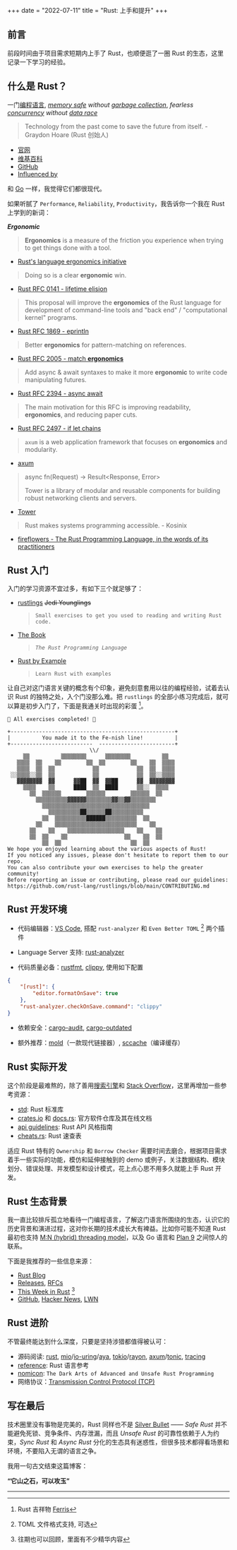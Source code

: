+++
date = "2022-07-11"
title = "Rust: 上手和提升"
+++

## 前言

前段时间由于项目需求短期内上手了 Rust，也顺便逛了一圈 Rust 的生态，这里记录一下学习的经验。

## 什么是 Rust？

一门[编程语言](https://en.wikipedia.org/wiki/Programming_language), *[memory safe](https://en.wikipedia.org/wiki/Memory_safety) without [garbage collection](https://en.wikipedia.org/wiki/Garbage_collection_(computer_science))*, *fearless [concurrency](https://en.wikipedia.org/wiki/Concurrent_computing) without [data race](https://en.wikipedia.org/wiki/Race_condition#Data_race)*

> Technology from the past come to save the future from itself. - Graydon Hoare (Rust 创始人)

* [官网](https://www.rust-lang.org)
* [维基百科](https://en.wikipedia.org/wiki/Rust_(programming_language))
* [GitHub](https://github.com/rust-lang/rust)
* [Influenced by](https://doc.rust-lang.org/stable/reference/influences.html)

和 [Go](https://en.wikipedia.org/wiki/Go_(programming_language)) 一样，我觉得它们都很现代。

如果听腻了 `Performance`, `Reliability`, `Productivity`，我告诉你一个我在 Rust 上学到的新词：

***Ergonomic***

> **Ergonomics** is a measure of the friction you experience when trying to get things done with a tool.
- [Rust's language ergonomics initiative](https://blog.rust-lang.org/2017/03/02/lang-ergonomics.html)

> Doing so is a clear **ergonomic** win.
- [Rust RFC 0141 - lifetime elision](https://rust-lang.github.io/rfcs/0141-lifetime-elision.html)

> This proposal will improve the **ergonomics** of the Rust language for development of command-line tools and "back end" / "computational kernel" programs.
- [Rust RFC 1869 - eprintln](https://rust-lang.github.io/rfcs/1869-eprintln.html)

> Better **ergonomics** for pattern-matching on references.
- [Rust RFC 2005 - match **ergonomics**](https://rust-lang.github.io/rfcs/2005-match-ergonomics.html)

> Add async & await syntaxes to make it more **ergonomic** to write code manipulating futures.
- [Rust RFC 2394 - async await](https://rust-lang.github.io/rfcs/2394-async_await.html)

> The main motivation for this RFC is improving readability, **ergonomics**, and reducing paper cuts.
- [Rust RFC 2497 - if let chains](https://rust-lang.github.io/rfcs/2497-if-let-chains.html)

> `axum` is a web application framework that focuses on **ergonomics** and modularity.
- [axum](https://github.com/tokio-rs/axum)

> async fn(Request) -> Result<Response, Error>
>
> Tower is a library of modular and reusable components for building robust networking clients and servers.
- [Tower](https://github.com/tower-rs/tower)

> Rust makes systems programming accessible. - Kosinix
- [fireflowers - The Rust Programming Language, in the words of its practitioners](https://brson.github.io/fireflowers/)

## Rust 入门

入门的学习资源不宜过多，有如下三个就足够了：

* [rustlings](https://github.com/rust-lang/rustlings) ~~Jedi Younglings~~
  > `Small exercises to get you used to reading and writing Rust code.`
* [The Book](https://doc.rust-lang.org/book/index.html)
  > *`The Rust Programming Language`*
* [Rust by Example](https://doc.rust-lang.org/rust-by-example/index.html)
  > `Learn Rust with examples`

让自己对这门语言关键的概念有个印象，避免刻意套用以往的编程经验，试着去认识 Rust 的独特之处，入个门没那么难。把 `rustlings` 的全部小练习完成后，就可以算是初步入门了，下面是我通关时出现的彩蛋 [^1]。

```text
🎉 All exercises completed! 🎉

+----------------------------------------------------+
|          You made it to the Fe-nish line!          |
+--------------------------  ------------------------+
                          \\/
     ▒▒          ▒▒▒▒▒▒▒▒      ▒▒▒▒▒▒▒▒          ▒▒
   ▒▒▒▒  ▒▒    ▒▒        ▒▒  ▒▒        ▒▒    ▒▒  ▒▒▒▒
   ▒▒▒▒  ▒▒  ▒▒            ▒▒            ▒▒  ▒▒  ▒▒▒▒
 ░░▒▒▒▒░░▒▒  ▒▒            ▒▒            ▒▒  ▒▒░░▒▒▒▒
   ▓▓▓▓▓▓▓▓  ▓▓      ▓▓██  ▓▓  ▓▓██      ▓▓  ▓▓▓▓▓▓▓▓
     ▒▒▒▒    ▒▒      ████  ▒▒  ████      ▒▒░░  ▒▒▒▒
       ▒▒  ▒▒▒▒▒▒        ▒▒▒▒▒▒        ▒▒▒▒▒▒  ▒▒
         ▒▒▒▒▒▒▒▒▒▒▓▓▓▓▓▓▒▒▒▒▒▒▒▒▓▓▒▒▓▓▒▒▒▒▒▒▒▒
           ▒▒▒▒▒▒▒▒▒▒▒▒▒▒▒▒▒▒▒▒▒▒▒▒▒▒▒▒▒▒▒▒▒▒
             ▒▒▒▒▒▒▒▒▒▒██▒▒▒▒▒▒██▒▒▒▒▒▒▒▒▒▒
           ▒▒  ▒▒▒▒▒▒▒▒▒▒██████▒▒▒▒▒▒▒▒▒▒  ▒▒
         ▒▒    ▒▒▒▒▒▒▒▒▒▒▒▒▒▒▒▒▒▒▒▒▒▒▒▒▒▒    ▒▒
       ▒▒    ▒▒    ▒▒▒▒▒▒▒▒▒▒▒▒▒▒▒▒▒▒    ▒▒    ▒▒
       ▒▒  ▒▒    ▒▒                  ▒▒    ▒▒  ▒▒
           ▒▒  ▒▒                      ▒▒  ▒▒
We hope you enjoyed learning about the various aspects of Rust!
If you noticed any issues, please don't hesitate to report them to our repo.
You can also contribute your own exercises to help the greater community!
Before reporting an issue or contributing, please read our guidelines:
https://github.com/rust-lang/rustlings/blob/main/CONTRIBUTING.md
```

## Rust 开发环境

* 代码编辑器：[VS Code](https://github.com/microsoft/vscode), 搭配 `rust-analyzer` 和 `Even Better TOML` [^2] 两个插件

* Language Server 支持: [rust-analyzer](https://rust-analyzer.github.io)

* 代码质量必备：[rustfmt](https://github.com/rust-lang/rustfmt), [clippy](https://github.com/rust-lang/rust-clippy), 使用如下配置

```json
{
    "[rust]": {
        "editor.formatOnSave": true
    },
    "rust-analyzer.checkOnSave.command": "clippy"
}
```

* 依赖安全：[cargo-audit](https://github.com/RustSec/cargo-audit), [cargo-outdated](https://github.com/kbknapp/cargo-outdated)

* 额外推荐：[mold](https://github.com/rui314/mold)（一款现代链接器）, [sccache](https://github.com/mozilla/sccache)（编译缓存）

## Rust 实际开发

这个阶段是最难熬的，除了善用[搜索引擎](https://en.wikipedia.org/wiki/Comparison_of_web_search_engines)和 [Stack Overflow](https://stackoverflow.com)，这里再增加一些参考资源：

* [std](https://doc.rust-lang.org/stable/std/): Rust 标准库
* [crates.io](https://crates.io) 和 [docs.rs](https://docs.rs): 官方软件仓库及其在线文档
* [api guidelines](https://rust-lang.github.io/api-guidelines/): Rust API 风格指南
* [cheats.rs](https://cheats.rs): Rust 速查表

适应 Rust 特有的 `Ownership` 和 `Borrow Checker` 需要时间去磨合，根据项目需求着手一些实际的功能，模仿和延伸接触到的 demo 或例子，关注数据结构、模块划分、错误处理、并发模型和设计模式，花上点心思不用多久就能上手 Rust 开发。

## Rust 生态背景

我一直比较排斥孤立地看待一门编程语言，了解这门语言所围绕的生态，认识它的历史背景和演进过程，这对你长期的技术成长大有裨益。比如你可能不知道 Rust 最初也支持 [M:N (hybrid) threading model](https://rust-lang.github.io/rfcs/0230-remove-runtime.html)，以及 Go 语言和 [Plan 9](https://en.wikipedia.org/wiki/Plan_9_from_Bell_Labs) 之间惊人的联系。

下面是我推荐的一些信息来源：

* [Rust Blog](https://blog.rust-lang.org)
* [Releases](https://github.com/rust-lang/rust/blob/master/RELEASES.md), [RFCs](https://rust-lang.github.io/rfcs/)
* [This Week in Rust](https://this-week-in-rust.org) [^3]
* [GitHub](https://github.com), [Hacker News](https://news.ycombinator.com), [LWN](https://lwn.net)

## Rust 进阶

不管最终能达到什么深度，只要是坚持涉猎都值得被认可：

* 源码阅读: [rust](https://github.com/rust-lang/rust), [mio](https://github.com/tokio-rs/mio)/[io-uring](https://github.com/tokio-rs/io-uring)/[aya](https://github.com/aya-rs/aya), [tokio](https://github.com/tokio-rs/tokio)/[rayon](https://github.com/rayon-rs/rayon), [axum](https://github.com/tokio-rs/axum)/[tonic](https://github.com/hyperium/tonic), [tracing](https://github.com/tokio-rs/tracing)
* [reference](https://doc.rust-lang.org/stable/reference/): Rust 语言参考
* [nomicon](https://doc.rust-lang.org/stable/nomicon/): `The Dark Arts of Advanced and Unsafe Rust Programming`
* 网络协议：[Transmission Control Protocol (TCP)](https://www.rfc-editor.org/rfc/rfc9293.html)

## 写在最后

技术圈里没有事物是完美的，Rust 同样也不是 [Silver Bullet](https://en.wikipedia.org/wiki/No_Silver_Bullet) —— *Safe Rust* 并不能避免死锁、竞争条件、内存泄漏，而且 *Unsafe Rust* 的可靠性依赖于人为约束，*Sync Rust* 和 *Async Rust* 分化的生态具有迷惑性，但很多技术都得看场景和环境，不要陷入无谓的语言之争。

我用一句古文结束这篇博客：

**“它山之石，可以攻玉”**

---

[^1]: Rust 吉祥物 [Ferris](https://rustacean.net)

[^2]: TOML 文件格式支持, 可选

[^3]: 往期也可以回顾，里面有不少精华内容
